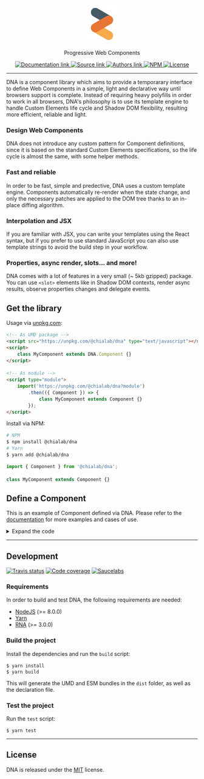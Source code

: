 <p align="center">
    <img alt="DNA" src="logo.svg" width="100">
</p>

<p align="center">
    Progressive Web Components
</p>

<p align="center">
    <a href="https://dna.chialab.io">
        <img alt="Documentation link" src="https://img.shields.io/badge/Docs-dna.chialab.io-lightgrey.svg?style=flat-square">
    </a>
    <a href="https://github.com/chialab/dna">
        <img alt="Source link" src="https://img.shields.io/badge/Source-GitHub-lightgrey.svg?style=flat-square">
    </a>
    <a href="https://www.chialab.it">
        <img alt="Authors link" src="https://img.shields.io/badge/Authors-Chialab-lightgrey.svg?style=flat-square">
    </a>
    <a href="https://www.npmjs.com/package/@chialab/dna">
        <img alt="NPM" src="https://img.shields.io/npm/v/@chialab/dna.svg?style=flat-square">
    </a>
    <a href="https://github.com/chialab/dna/blob/master/LICENSE">
        <img alt="License" src="https://img.shields.io/npm/l/@chialab/dna.svg?style=flat-square">
    </a>
</p>

---

DNA is a component library which aims to provide a temporarary interface to define Web Components in a simple, light and declarative way until browsers support is complete. Instead of requiring heavy polyfills in order to work in all browsers, DNA's philosophy is to use its template engine to handle Custom Elements life cycle and Shadow DOM flexibility, resulting more efficient, reliable and light.

### Design Web Components

DNA does not introduce any custom pattern for Component definitions, since it is based on the standard Custom Elements specifications, so the life cycle is almost the same, with some helper methods.

### Fast and reliable

In order to be fast, simple and predective, DNA uses a custom template engine. Components automatically re-render when the state change, and only the necessary patches are applied to the DOM tree thanks to an in-place diffing algorithm.

### Interpolation and JSX

If you are familiar with JSX, you can write your templates using the React syntax, but if you prefer to use standard JavaScript you can also use template strings to avoid the build step in your workflow.

### Properties, async render, slots... and more!

DNA comes with a lot of features in a very small (~ 5kb gzipped) package. You can use `<slot>` elements like in Shadow DOM contexts, render async results, observe properties changes and delegate events.

## Get the library

Usage via [unpkg.com](https://unpkg.com/):
```html
<!-- As UMD package -->
<script src="https://unpkg.com/@chialab/dna" type="text/javascript"></script>
<script>
    class MyComponent extends DNA.Component {}
</script>

<!-- As module -->
<script type="module">
    import('https://unpkg.com/@chialab/dna?module')
        .then(({ Component }) => {
            class MyComponent extends Component {}
        });
</script>
```

Install via NPM:
```sh
# NPM
$ npm install @chialab/dna
# Yarn
$ yarn add @chialab/dna
```

```ts
import { Component } from '@chialab/dna';

class MyComponent extends Component {}
```


## Define a Component

This is an example of Component defined via DNA. Please refer to the [documentation](https://dna.chialab.io) for more examples and cases of use.

<details>
    <summary>Expand the code</summary>
<br />

**Define a template**
```html
<template name="hello-component">
    <style scoped>
        :host {
            display: block;
            padding: 10px;
        }

        .message {
            display: flex;
            align-items: center;
        }

        .icon {
            font-size: 50px;
        }
    </style>
    <form>
        <label>What's your name?</label>
        <input type="text" name="name" />
    </form>
    <span class="message">
        <span class="icon">👋🏻</span> Hello [[ name ]]
    </span>
</template>
```

**Define the Component**
```ts
import { Component, property, define, render } from '@chialab/dna';

class HelloWorld extends Component {
    @property() // define an observable Component property
    name: string;

    get events() { // define a list of delegated events
        return {
            'input [name="name"]': (ev, target) => {
                this.name = target.value;
            },
        };
    }
}

// link the Component class to a tag
define('hello-world', HelloWorld);

// render the Component
render(document.body, new HelloWorld);
```
</details>

---

## Development

[![Travis status](https://img.shields.io/travis/chialab/dna/3.0.0.svg?style=flat-square)](https://travis-ci.org/chialab/dna)
[![Code coverage](https://img.shields.io/codecov/c/github/chialab/dna/3.0.0.svg?style=flat-square)](https://codecov.io/gh/chialab/dna)
[![Saucelabs](https://badges.herokuapp.com/sauce/chialab-sl-003?labels=none&style=flat-square)](https://saucelabs.com/u/chialab-sl-003)

### Requirements

In order to build and test DNA, the following requirements are needed:
* [NodeJS](https://nodejs.org/) (>= 8.0.0)
* [Yarn](https://yarnpkg.com)
* [RNA](https://github.com/chialab/rna-cli) (>= 3.0.0)

### Build the project

Install the dependencies and run the `build` script:
```
$ yarn install
$ yarn build
```

This will generate the UMD and ESM bundles in the `dist` folder, as well as the declaration file.

### Test the project

Run the `test` script:

```
$ yarn test
```

---

## License

DNA is released under the [MIT](https://github.com/chialab/dna/blob/master/LICENSE) license.
